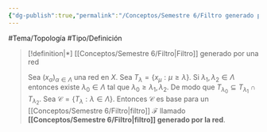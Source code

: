 ```yaml
---
{"dg-publish":true,"permalink":"/Conceptos/Semestre 6/Filtro generado por una red/"}
---
```


#Tema/Topología  #Tipo/Definición 

> [!definition|*] [[Conceptos/Semestre 6/Filtro\|Filtro]] generado por una red
> 
> Sea ${} (x_{\alpha})_{\alpha \in \Lambda} {}$ una red en ${} X {}$. Sea ${} T_{\lambda}=\left\{x_{\mu}: \mu\geq \lambda \right\} {}$. Si ${} \lambda_{1}, \lambda_{2} \in \Lambda {}$ entonces existe ${} \lambda_{0} \in \Lambda {}$ tal que ${} \lambda_{0}\geq \lambda_{1},\lambda_{2} {}$. De modo que ${} T_{\lambda_{0}}\subseteq T_{\lambda_{1}} \cap T_{\lambda_{2}} {}$.
> Sea ${} \mathcal{C}= \left\{T_{\lambda}: \lambda \in \Lambda \right\} {}$. Entonces ${} \mathcal{C} {}$ es base para un [[Conceptos/Semestre 6/Filtro\|filtro]] ${} \mathcal{F} {}$ llamado **[[Conceptos/Semestre 6/Filtro\|filtro]] generado por la red**.
>